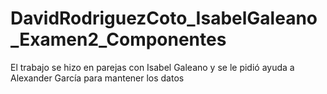 # DavidRodriguezCoto_IsabelGaleano_Examen2_Componentes
El trabajo se hizo en parejas con Isabel Galeano y se le pidió ayuda a Alexander García para mantener los datos 
